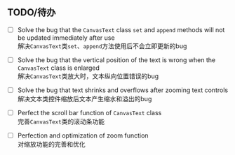 TODO/待办
---------

- [ ] Solve the bug that the `CanvasText` class `set` and `append` methods will not be updated immediately after use  
解决`CanvasText`类`set`、`append`方法使用后不会立即更新的bug

- [ ] Solve the bug that the vertical position of the text is wrong when the `CanvasText` class is enlarged  
解决`CanvasText`类放大时，文本纵向位置错误的bug

- [ ] Solve the bug that text shrinks and overflows after zooming text controls  
解决文本类控件缩放后文本产生缩水和溢出的bug

- [ ] Perfect the scroll bar function of `CanvasText` class  
完善`CanvasText`类的滚动条功能

- [ ] Perfection and optimization of zoom function  
对缩放功能的完善和优化
